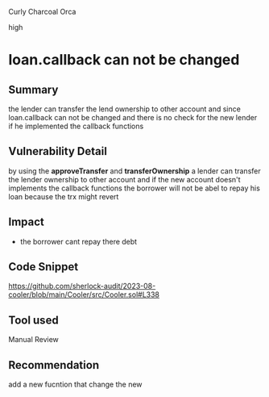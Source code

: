 Curly Charcoal Orca

high

# loan.callback  can not be changed
## Summary
the lender can transfer the lend ownership to other account and since loan.callback can not be changed and  there is no check for the new lender if he implemented the callback functions 

## Vulnerability Detail
by using the **approveTransfer** and **transferOwnership** a lender can transfer the lender ownership  to other account and if the new account doesn't implements the callback functions the borrower will not be abel to repay his loan because the trx might  revert 
## Impact

-  the borrower cant repay there debt 

## Code Snippet
https://github.com/sherlock-audit/2023-08-cooler/blob/main/Cooler/src/Cooler.sol#L338
## Tool used

Manual Review

## Recommendation
 add a new fucntion  that change the new 